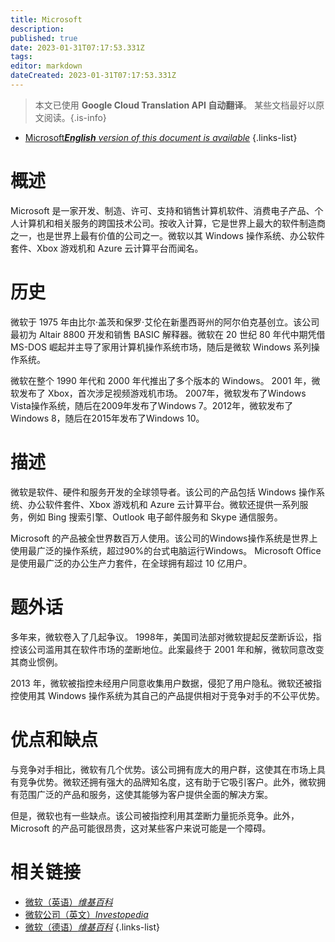 ```yaml
---
title: Microsoft
description: 
published: true
date: 2023-01-31T07:17:53.331Z
tags: 
editor: markdown
dateCreated: 2023-01-31T07:17:53.331Z
---
```


> 本文已使用 **Google Cloud Translation API 自动翻译**。
某些文档最好以原文阅读。{.is-info}
- [Microsoft***English** version of this document is available*](/en/Knowledge-base/Dictionary/microsoft)
{.links-list}


# 概述
Microsoft 是一家开发、制造、许可、支持和销售计算机软件、消费电子产品、个人计算机和相关服务的跨国技术公司。按收入计算，它是世界上最大的软件制造商之一，也是世界上最有价值的公司之一。微软以其 Windows 操作系统、办公软件套件、Xbox 游戏机和 Azure 云计算平台而闻名。

# 历史
微软于 1975 年由比尔·盖茨和保罗·艾伦在新墨西哥州的阿尔伯克基创立。该公司最初为 Altair 8800 开发和销售 BASIC 解释器。微软在 20 世纪 80 年代中期凭借 MS-DOS 崛起并主导了家用计算机操作系统市场，随后是微软 Windows 系列操作系统。

微软在整个 1990 年代和 2000 年代推出了多个版本的 Windows。 2001 年，微软发布了 Xbox，首次涉足视频游戏机市场。 2007年，微软发布了Windows Vista操作系统，随后在2009年发布了Windows 7。2012年，微软发布了Windows 8，随后在2015年发布了Windows 10。

# 描述
微软是软件、硬件和服务开发的全球领导者。该公司的产品包括 Windows 操作系统、办公软件套件、Xbox 游戏机和 Azure 云计算平台。微软还提供一系列服务，例如 Bing 搜索引擎、Outlook 电子邮件服务和 Skype 通信服务。

Microsoft 的产品被全世界数百万人使用。该公司的Windows操作系统是世界上使用最广泛的操作系统，超过90%的台式电脑运行Windows。 Microsoft Office 是使用最广泛的办公生产力套件，在全球拥有超过 10 亿用户。

# 题外话
多年来，微软卷入了几起争议。 1998年，美国司法部对微软提起反垄断诉讼，指控该公司滥用其在软件市场的垄断地位。此案最终于 2001 年和解，微软同意改变其商业惯例。

2013 年，微软被指控未经用户同意收集用户数据，侵犯了用户隐私。微软还被指控使用其 Windows 操作系统为其自己的产品提供相对于竞争对手的不公平优势。

# 优点和缺点
与竞争对手相比，微软有几个优势。该公司拥有庞大的用户群，这使其在市场上具有竞争优势。微软还拥有强大的品牌知名度，这有助于它吸引客户。此外，微软拥有范围广泛的产品和服务，这使其能够为客户提供全面的解决方案。

但是，微软也有一些缺点。该公司被指控利用其垄断力量扼杀竞争。此外，Microsoft 的产品可能很昂贵，这对某些客户来说可能是一个障碍。

# 相关链接
- [微软（英语）*维基百科*](https://en.wikipedia.org/wiki/Microsoft)
- [微软公司（英文）*Investopedia*](https://www.investopedia.com/terms/m/microsoft.asp)
- [微软（德语）*维基百科*](https://de.wikipedia.org/wiki/Microsoft)
{.links-list}